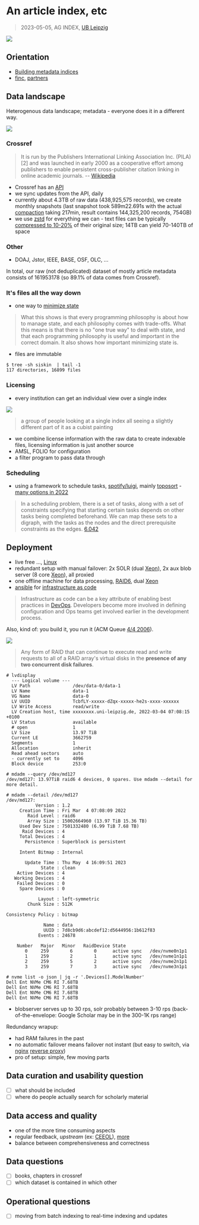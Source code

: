 # An article index, etc

> 2023-05-05, AG INDEX, [UB Leipzig](https://www.ub.uni-leipzig.de/)

![](pipelines.jpg)

## Orientation

* [Building metadata indices](https://github.com/miku/siskin/blob/master/docs/ai-overview/slides.md)
* [finc](https://finc.info/), [partners](https://finc.info/anwender)

## Data landscape

Heterogenous data landscape; metadata - everyone does it in a different way.

[![](LocomotivGT_Zene.jpg)](https://en.wikipedia.org/wiki/Zene_%E2%80%93_Mindenki_m%C3%A1sk%C3%A9pp_csin%C3%A1lja)

### Crossref

> It is run by the Publishers International Linking Association Inc. (PILA)[2]
> and was launched in early 2000 as a cooperative effort among publishers to
> enable persistent cross-publisher citation linking in online academic
> journals. -- [Wikipedia](https://en.wikipedia.org/wiki/Crossref)

* Crossref has an [API](https://www.crossref.org/documentation/retrieve-metadata/rest-api/)
* we sync updates from the API, daily
* currently about 4.3TB of raw data (438,925,575 records), we create monthly snapshots (last snapshot
  took 589m22.691s with the actual
[compaction](https://github.com/ubleipzig/filterline#use-case-data-compaction)
taking 217min, result contains 144,325,200 records, 754GB)
* we use [zstd](https://en.wikipedia.org/wiki/Zstd) for everything we can - text files can be typically [compressed to 10-20%](https://lemire.me/blog/2021/06/30/compressing-json-gzip-vs-zstd/) of their original size; 14TB can yield 70-140TB of space

### Other

* DOAJ, Jstor, IEEE, BASE, OSF, OLC, ...

In total, our raw (not deduplicated) dataset of mostly article metadata
consists of 161953178 (so 89.1% of data comes from Crossref).

### It's files all the way down

* one way to [minimize state](https://www.worldofbs.com/minimize-state/)

> What this shows is that every programming philosophy is about how to manage
> state, and each philosophy comes with trade-offs. What this means is that
> there is no "one true way" to deal with state, and that each programming
> philosophy is useful and important in the correct domain. It also shows how
> important minimizing state is.

* files are immutable

```shell
$ tree -sh siskin  | tail -1
117 directories, 16899 files
```

### Licensing

* every institution can get an individual view over a single index

![](view-s.jpg)

> a group of people looking at a single index all seeing a slightly different part of it as a cubist painting

* we combine license information with the raw data to create indexable files, licensing information is just another source
* AMSL, FOLIO for configuration
* a filter program to pass data through

### Scheduling

* using a framework to schedule tasks, [spotify/luigi](https://github.com/spotify/luigi/), mainly [toposort](https://en.wikipedia.org/wiki/Topological_sorting) - [many options in 2022](https://www.reddit.com/r/dataengineering/comments/s78jvx/best_job_scheduler_in_2022_airflow_dagster/)

> In a scheduling problem, there is a set of tasks, along with a set of
> constraints specifying that starting certain tasks depends on other tasks
> being completed beforehand. We can map these sets to a digraph, with the
> tasks as the nodes and the direct prerequisite constraints as the edges. [6.042](https://openlearninglibrary.mit.edu/assets/courseware/v1/ec6730f747b31e019f98b20842f6f064/asset-v1:OCW+6.042J+2T2019+type@asset+block/MIT6_042JS15_Session17.pdf)



## Deployment

* live free ..., [Linux](https://en.wikipedia.org/wiki/Linux)
* redundant setup with manual failover: 2x SOLR (dual [Xeon](https://ark.intel.com/content/www/de/de/ark/products/83361/intel-xeon-processor-e52667-v3-20m-cache-3-20-ghz.html)), 2x aux blob server (8 core [Xeon](https://www.intel.com/content/www/us/en/products/sku/64597/intel-xeon-processor-e52665-20m-cache-2-40-ghz-8-00-gts-intel-qpi/specifications.html)), all proxied
* one offline machine for data processing, [RAID6](https://en.wikipedia.org/wiki/Standard_RAID_levels#RAID_6), dual [Xeon](https://ark.intel.com/content/www/de/de/ark/products/215274/intel-xeon-gold-6326-processor-24m-cache-2-90-ghz.html)
* [ansible](https://en.wikipedia.org/wiki/Ansible_(software)) for [infrastructure as code](https://en.wikipedia.org/wiki/Infrastructure_as_code)

> Infrastructure as code can be a key attribute of enabling best practices in
> [DevOps](https://en.wikipedia.org/wiki/DevOps). Developers become more
> involved in defining configuration and Ops teams get involved earlier in the
> development process.

Also, kind of: you build it, you run it (ACM Queue [4/4 2006](https://queue.acm.org/detail.cfm?id=1142065)).

![](RAID_6.svg)

> Any form of RAID that can continue to execute read and write requests to all of a RAID array's virtual disks in the **presence of any two concurrent disk failures**.

```
# lvdisplay
  --- Logical volume ---
  LV Path                /dev/data-0/data-1
  LV Name                data-1
  VG Name                data-0
  LV UUID                TcbfLY-xxxxx-dZqx-xxxxx-he2s-xxxx-xxxxxx
  LV Write Access        read/write
  LV Creation host, time xxxxxxxx.uni-leipzig.de, 2022-03-04 07:08:15 +0100
  LV Status              available
  # open                 1
  LV Size                13.97 TiB
  Current LE             3662759
  Segments               1
  Allocation             inherit
  Read ahead sectors     auto
  - currently set to     4096
  Block device           253:0

# mdadm --query /dev/md127
/dev/md127: 13.97TiB raid6 4 devices, 0 spares. Use mdadm --detail for more detail.

# mdadm --detail /dev/md127
/dev/md127:
           Version : 1.2
     Creation Time : Fri Mar  4 07:08:09 2022
        Raid Level : raid6
        Array Size : 15002664960 (13.97 TiB 15.36 TB)
     Used Dev Size : 7501332480 (6.99 TiB 7.68 TB)
      Raid Devices : 4
     Total Devices : 4
       Persistence : Superblock is persistent

     Intent Bitmap : Internal

       Update Time : Thu May  4 16:09:51 2023
             State : clean
    Active Devices : 4
   Working Devices : 4
    Failed Devices : 0
     Spare Devices : 0

            Layout : left-symmetric
        Chunk Size : 512K

Consistency Policy : bitmap

              Name : data
              UUID : 7d8cb9d6:abcdef12:d5644956:1b612f83
            Events : 24678

    Number   Major   Minor   RaidDevice State
       0     259        6        0      active sync   /dev/nvme0n1p1
       1     259        2        1      active sync   /dev/nvme1n1p1
       2     259        5        2      active sync   /dev/nvme2n1p1
       3     259        7        3      active sync   /dev/nvme3n1p1

# nvme list -o json | jq -r '.Devices[].ModelNumber'
Dell Ent NVMe CM6 RI 7.68TB
Dell Ent NVMe CM6 RI 7.68TB
Dell Ent NVMe CM6 RI 7.68TB
Dell Ent NVMe CM6 RI 7.68TB
```

* blobserver serves up to 30 rps, solr probably between 3-10 rps (back-of-the-envelope: Google Scholar may be in the 300-1K rps range)

Redundancy wrapup:

* had RAM failures in the past
* no automatic failover means failover not instant (but easy to switch, via [nginx](https://en.wikipedia.org/wiki/Nginx) [reverse proxy](https://en.wikipedia.org/wiki/Reverse_proxy))
* pro of setup: simple, few moving parts

## Data curation and usability question

* [ ] what should be included
* [ ] where do people actually search for scholarly material

## Data access and quality

* one of the more time consuming aspects
* regular feedback, *upstream* (ex: [CEEOL](https://gist.github.com/miku/f4d97b61121f43efef5550557bc111f5)), [more](https://github.com/ubleipzig/siskin/blob/master/docs/notes/Quality.md)
* balance between comprehensiveness and correctness

## Data questions

* [ ] books, chapters in crossref
* [ ] which dataset is contained in which other

## Operational questions

* [ ] moving from batch indexing to real-time indexing and updates

